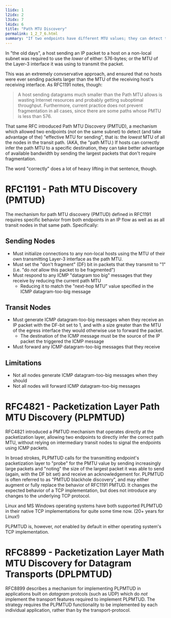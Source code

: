 ```yaml
---
l1idx: 1
l2idx: 2
l3idx: 7
l4idx: 6
title: "Path MTU Discovery"
permalink: 1_2_7_6.html
summary: "If two endpoints have different MTU values; they can detect the difference and adjust accordingly"
---
```


In "the old days", a host sending an IP packet to a host on a non-local subnet was required to use the *lower* of either:  576-bytes; or the MTU of the Layer-3 interface it was using to transmit the packet.

This was an extremely convservative approach, and ensured that no hosts were ever sending packets larger than the MTU of the receiving host's receiving interface.  As RFC1191 notes, though:

> A host sending datagrams much smaller than the Path MTU allows is wasting Internet resources and probably getting suboptimal throughput.  Furthermore, current practice does not prevent fragmentation in all cases, since there are some paths whose PMTU is less than 576.

That same RFC introduced Path MTU Discovery (PMTUD), a mechanism which allowed two endpoints (*not* on the same subnet) to detect (and take advantage of the) "effective MTU for sending", that is:  the *lowest* MTU of all the nodes in the transit path.  (AKA, the "path MTU.)  If hosts can correctly infer the path MTU to a specific destination, they can take better advantage of available bandwidth by sending the largest packets that don't require fragmentation.

The word "correctly" does a lot of heavy lifting in that sentence, though.

# RFC1191 - Path MTU Discovery (PMTUD)

The mechanism for path MTU discovery (PMTUD) defined in RFC1191 requires specific behavior from both endpoints in an IP flow as well as as all transit nodes in that same path.  Specifically:

## Sending Nodes

- Must initialize connections to any non-local hosts using the MTU of their own transmitting Layer-3 interface as the path MTU.
- Must set the "don't fragment" (DF) bit in packets that they transmit to "1"  (i.e. "do *not* allow this packet to be fragmented")
- Must respond to any ICMP "datagram too big" messages that they receive by reducing the current path MTU
   - Reducing it to match the "next-hop MTU" value specified in the ICMP datagram-too-big message

## Transit Nodes

- Must generate ICMP datagram-too-big messages when they receive an IP packet with the DF-bit set to 1, and with a size greater than the MTU of the egress interface they would otherwise use to forward the packet.
   - The destination of the ICMP message must be the source of the IP packet the triggered the ICMP message
- Must forward any ICMP datagram-too-big messages that they receive

## Limitations

- Not all nodes generate ICMP datagram-too-big messages when they should
- Not all nodes will forward ICMP datagram-too-big messages


# RFC4821 - Packetization Layer Path MTU Discovery (PLPMTUD)

RFC4821 introduced a PMTUD mechanism that operates directly at the packetization layer, allowing two endpoints to directly infer the correct path MTU, without relying on intermediary transit nodes to signal the endpoints using ICMP packets.

In broad strokes, PLPMTUD calls for the transmitting endpoint's packetization layer to "probe" for the PMTU value by sending increasingly large packets and "noting" the size of the largest packet it was able to send (again, with the DF bit set) and receive an acknowledgement for.  PLPMTUD is often referred to as "PMTUD blackhole discovery", and may either augment or fully replace the behavior of RFC1191 PMTUD.  It changes the expected behavior of a TCP implementation, but does not introduce any changes to the underlying TCP protocol.

Linux and MS Windows operating systems have both supported PLPMTUD in their native TCP implementations for quite some time now.  (20+ years for Linux!)

PLPMTUD is, however, *not* enabled by default in either operating system's TCP implementation.

# RFC8899 - Packetization Layer Math MTU Discovery for Datagram Transports (DPLPMTUD)

RFC8899 describes a mechanism for implementing PLPMTUD in applications built on *datagram* protcols (such as UDP) which do *not* implement the transport features required to implement PLPMTUD.  The strategy requires the PLPMTUD functionality to be implemented by each individual application, rather than by the transport-protocol.
